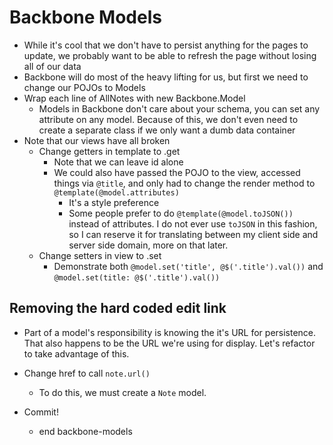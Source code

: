 Backbone Models
==

- While it's cool that we don't have to persist anything for the pages to
  update, we probably want to be able to refresh the page without losing all of
  our data
- Backbone will do most of the heavy lifting for us, but first we need to change
  our POJOs to Models
- Wrap each line of AllNotes with new Backbone.Model
  - Models in Backbone don't care about your schema, you can set any attribute
    on any model. Because of this, we don't even need to create a separate class
    if we only want a dumb data container
- Note that our views have all broken
  - Change getters in template to .get
    - Note that we can leave id alone
    - We could also have passed the POJO to the view, accessed things via
      `@title`, and only had to change the render method to
      `@template(@model.attributes)`
      - It's a style preference
      - Some people prefer to do `@template(@model.toJSON())` instead of
        attributes. I do not ever use `toJSON` in this fashion, so I can reserve
        it for translating between my client side and server side domain, more on
        that later.
  - Change setters in view to .set
    - Demonstrate both `@model.set('title', @$('.title').val())` and
      `@model.set(title: @$('.title').val())`

Removing the hard coded edit link
--

- Part of a model's responsibility is knowing the it's URL for persistence. That
  also happens to be the URL we're using for display. Let's refactor to take
  advantage of this.
- Change href to call `note.url()`
  - To do this, we must create a `Note` model.

- Commit!
  - end backbone-models
